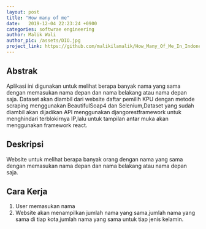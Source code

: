 ```yaml
---
layout: post
title: "How many of me"
date:   2019-12-04 22:23:24 +0900
categories: softwrae engineering 
author: Malik Wali
author_pic: /assets/DIO.jpg 
project_link: https://github.com/malikilamalik/How_Many_Of_Me_In_Indonesia
---
```


## Abstrak
Aplikasi ini digunakan untuk melihat berapa banyak nama yang sama dengan memasukan nama depan dan nama belakang atau nama depan saja.
Dataset akan diambil dari website daftar pemilih KPU dengan metode scraping menggunakan BeautifulSoap4 dan Selenium,Dataset yang sudah diambil akan dijadikan API menggunakan djangorestframework untuk menghindari terblokirnya IP,lalu untuk tampilan antar muka akan menggunakan framework react.

## Deskripsi
Website untuk melihat berapa banyak orang dengan nama yang sama dengan memasukan nama depan dan nama belakang atau nama depan saja.

## Cara Kerja
1. User memasukan nama
2. Website akan menampilkan jumlah nama yang sama,jumlah nama yang sama di tiap kota,jumlah nama yang sama untuk tiap jenis kelamin.

